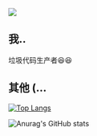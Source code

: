 ![](https://img.gejiba.com/images/5a0cb6bae4beb353c38e4db20e5171d8.jpg)

## 我..
垃圾代码生产者😆😆


## 其他 (...

[![Top Langs](https://github-readme-stats.vercel.app/api/top-langs/?username=widayn&layout=compact)](https://github.com/anuraghazra/github-readme-stats)

![Anurag's GitHub stats](https://github-readme-stats.vercel.app/api?username=widayn&bg_color=30,e96443,904e95&title_color=fff&text_color=fff&include_all_commits=true)
